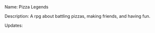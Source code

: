 Name: Pizza Legends

Description: A rpg about battling pizzas, making friends, and having fun.

Updates: 
